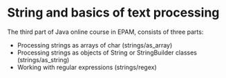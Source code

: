 String and basics of text processing
================

The third part of Java online course in EPAM, consists of three parts:
- Processing strings as arrays of char (strings/as_array)
- Processing strings as objects of String or StringBuilder classes (strings/as_string)
- Working with regular expressions (strings/regex)